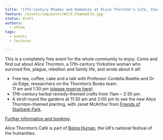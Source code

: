 ```yaml
---
title: "17th-Century Rhymes and Remedies at Alice Thornton's Cafe, Starbank Park"
feature: /assets/img/posts/Wild_Chamomile.jpg 
status: draft
authors:
  - ethom
tags:
  - events
  - lectures

---
```

This is a completely free event for the whole community to enjoy. Come and find out about Alice Thornton, a 17th-century Yorkshire woman who survived fire, plague, rebellion and family life, and wrote about it all!


* Free tea, coffee, cake and a talk with Professor Cordelia Beattie and Dr Jo Edge, researchers on the Thornton’s Books team.  
11 am and 1:30 pm [(please reserve here)](https://www.beinghumanfestival.org/events/alice-thorntons-cafe) 
* 17th-century herbal remedy-themed crafts from 11am – 2:30 pm.
* A stroll round the gardens at 11:30 am and 2:00 pm to see the new Alice Thornton-themed planting, with Janet McArthur from [Friends of Starbank Park](https://friendsofstarbankpark.org/).

[Further information and booking](https://www.beinghumanfestival.org/events/alice-thorntons-cafe).

Alice Thornton’s Café is part of [Being Human](https://www.beinghumanfestival.org/), the UK’s national festival of the humanities.

